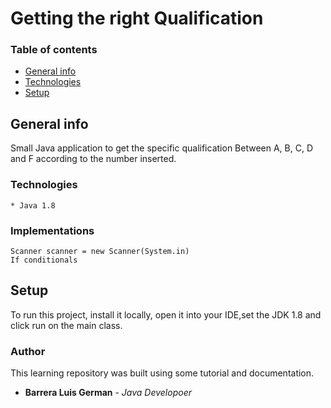 
# Getting the right Qualification

### Table of contents
* [General info](#general-info)
* [Technologies](#technologies)
* [Setup](#setup)

## General info
Small Java application to get the specific qualification Between A, B, C, D and F according to the number inserted.

### Technologies 
````
* Java 1.8
````

### Implementations

````
Scanner scanner = new Scanner(System.in)
If conditionals
````

## Setup
To run this project, install it locally, open it into your IDE,set the JDK 1.8 and click run on the main class.


### Author
This learning repository was built using some tutorial and documentation.

* **Barrera Luis German**  - *Java Developoer*
